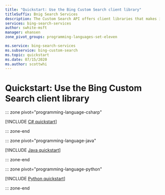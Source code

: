 ```yaml
---
title: "Quickstart: Use the Bing Custom Search client library"
titleSuffix: Bnig Search Services
description: The Custom Search API offers client libraries that makes it easy to integrate search capabilities into your applications. Use this quickstart to start sending search requests, and get back results.
services: bing-search-services
author: swhite-msft
manager: ehansen
zone_pivot_groups: programming-languages-set-eleven

ms.service: bing-search-services
ms.subservice: bing-custom-search
ms.topic: quickstart
ms.date: 07/15/2020
ms.author: scottwhi
---
```


# Quickstart: Use the Bing Custom Search client library

::: zone pivot="programming-language-csharp"

[!INCLUDE [C# quickstart](../includes/quickstarts/custom-search-client-library-csharp.md)]

::: zone-end

::: zone pivot="programming-language-java"

[!INCLUDE [Java quickstart](../includes/quickstarts/custom-search-client-library-java.md)]

::: zone-end

::: zone pivot="programming-language-python"

[!INCLUDE [Python quickstart](../includes/quickstarts/custom-search-client-library-python.md)]

::: zone-end
